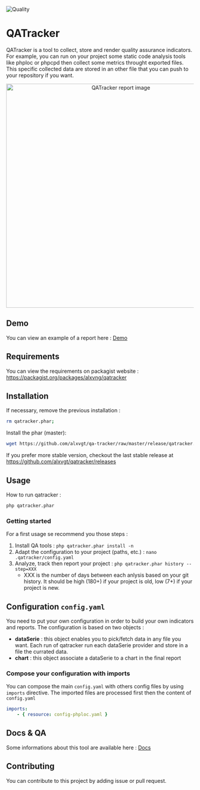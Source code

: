 ![Quality](https://github.com/alxvgt/qatracker/workflows/Quality/badge.svg)

# QATracker
QATracker is a tool to collect, store and render quality assurance indicators.  
For example, you can run on your project some static code analysis tools like phploc or phpcpd then collect some metrics
throught exported files. This specific collected data are stored in an other file that you can push to your repository if you want.

<div align="center">
    <img alt="QATracker report image" src="https://alxvgt.github.io/qatracker/images/qatracker.jpg" width="600" />
</div>

## Demo
You can view an example of a report here : [Demo](https://alxvgt.github.io/qatracker/demo/index.html)

## Requirements
You can view the requirements on packagist website : https://packagist.org/packages/alxvng/qatracker

## Installation
If necessary, remove the previous installation :

```bash
rm qatracker.phar;
```

Install the phar (master):
```bash
wget https://github.com/alxvgt/qa-tracker/raw/master/release/qatracker.phar && wget --directory-prefix=.qatracker https://github.com/alxvgt/qa-tracker/raw/master/.qatracker.dist/config.yaml
```

If you prefer more stable version, checkout the last stable release at https://github.com/alxvgt/qatracker/releases

## Usage

How to run qatracker : 
```bash
php qatracker.phar
```

### Getting started
For a first usage se recommend you those steps :
1. Install QA tools : `php qatracker.phar install -n`
2. Adapt the configuration to your project (paths, etc.) : `nano .qatracker/config.yaml`
1. Analyze, track then report your project : `php qatracker.phar history --step=XXX`
   - XXX is the number of days between each anlysis based on your git history. It should be high (180+) if your project is old, low (7+) if your project is new.

## Configuration `config.yaml`

You need to put your own configuration in order to build your own indicators and reports.
The configuration is based on two objects :
 - **dataSerie** : this object enables you to pick/fetch data in any file you want. Each run of qatracker run each dataSerie provider and store in a file the currated data.
 - **chart** : this object associate a dataSerie to a chart in the final report

### Compose your configuration with imports

You can compose the main `config.yaml` with others config files by using `imports` directive.
The imported files are processed first then the content of `config.yaml` 

```yaml
imports:
    - { resource: config-phploc.yaml }
```  

## Docs & QA
Some informations about this tool are available here : [Docs](https://alxvgt.github.io/qatracker/)

## Contributing
You can contribute to this project by adding issue or pull request.